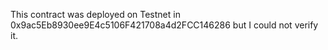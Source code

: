This contract was deployed on Testnet in 0x9ac5Eb8930ee9E4c5106F421708a4d2FCC146286 but I could not verify it.